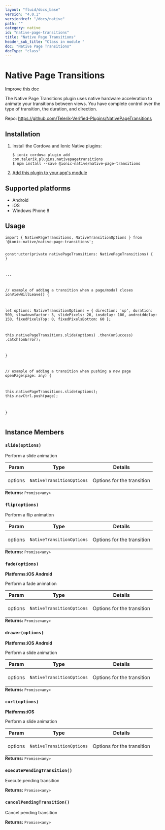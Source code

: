 ```yaml
---
layout: "fluid/docs_base"
version: "4.0.1"
versionHref: "/docs/native"
path: ""
category: native
id: "native-page-transitions"
title: "Native Page Transitions"
header_sub_title: "Class in module "
doc: "Native Page Transitions"
docType: "class"
---
```


<h1 class="api-title">Native Page Transitions</h1>

<a class="improve-v2-docs" href="http://github.com/ionic-team/ionic-native/edit/master/src/@ionic-native/plugins/native-page-transitions/index.ts#L16">
  Improve this doc
</a>







<p>The Native Page Transitions plugin uses native hardware acceleration to animate your transitions between views. You have complete control over the type of transition, the duration, and direction.</p>


<p>Repo:
  <a href="https://github.com/Telerik-Verified-Plugins/NativePageTransitions">
    https://github.com/Telerik-Verified-Plugins/NativePageTransitions
  </a>
</p>


<h2><a class="anchor" name="installation" href="#installation"></a>Installation</h2>
<ol class="installation">
  <li>Install the Cordova and Ionic Native plugins:<br>
    <pre><code class="nohighlight">$ ionic cordova plugin add com.telerik.plugins.nativepagetransitions
$ npm install --save @ionic-native/native-page-transitions
</code></pre>
  </li>
  <li><a href="https://ionicframework.com/docs/native/#Add_Plugins_to_Your_App_Module">Add this plugin to your app's module</a></li>
</ol>



<h2><a class="anchor" name="platforms" href="#platforms"></a>Supported platforms</h2>
<ul>
  <li>Android</li><li>iOS</li><li>Windows Phone 8</li>
</ul>






<h2><a class="anchor" name="usage" href="#usage"></a>Usage</h2>
<pre><code class="lang-typescript">import { NativePageTransitions, NativeTransitionOptions } from &#39;@ionic-native/native-page-transitions&#39;;

constructor(private nativePageTransitions: NativePageTransitions) { }

...


// example of adding a transition when a page/modal closes
ionViewWillLeave() {

 let options: NativeTransitionOptions = {
    direction: &#39;up&#39;,
    duration: 500,
    slowdownfactor: 3,
    slidePixels: 20,
    iosdelay: 100,
    androiddelay: 150,
    fixedPixelsTop: 0,
    fixedPixelsBottom: 60
   };

 this.nativePageTransitions.slide(options)
   .then(onSuccess)
   .catch(onError);

}


// example of adding a transition when pushing a new page
openPage(page: any) {

  this.nativePageTransitions.slide(options);
  this.navCtrl.push(page);

}
</code></pre>








<h2><a class="anchor" name="instance-members" href="#instance-members"></a>Instance Members</h2>
<h3><a class="anchor" name="slide" href="#slide"></a><code>slide(options)</code></h3>


Perform a slide animation
<table class="table param-table" style="margin:0;">
  <thead>
  <tr>
    <th>Param</th>
    <th>Type</th>
    <th>Details</th>
  </tr>
  </thead>
  <tbody>
  <tr>
    <td>
      options</td>
    <td>
      <code>NativeTransitionOptions</code>
    </td>
    <td>
      <p>Options for the transition</p>
</td>
  </tr>
  </tbody>
</table>

<div class="return-value" markdown="1">
  <i class="icon ion-arrow-return-left"></i>
  <b>Returns:</b> <code>Promise&lt;any&gt;</code> 
</div><h3><a class="anchor" name="flip" href="#flip"></a><code>flip(options)</code></h3>


Perform a flip animation
<table class="table param-table" style="margin:0;">
  <thead>
  <tr>
    <th>Param</th>
    <th>Type</th>
    <th>Details</th>
  </tr>
  </thead>
  <tbody>
  <tr>
    <td>
      options</td>
    <td>
      <code>NativeTransitionOptions</code>
    </td>
    <td>
      <p>Options for the transition</p>
</td>
  </tr>
  </tbody>
</table>

<div class="return-value" markdown="1">
  <i class="icon ion-arrow-return-left"></i>
  <b>Returns:</b> <code>Promise&lt;any&gt;</code> 
</div><h3><a class="anchor" name="fade" href="#fade"></a><code>fade(options)</code></h3>



<p>
  <strong>Platforms:</strong><strong class="tag">iOS</strong>&nbsp;<strong class="tag">Android</strong>&nbsp;</p>


Perform a fade animation
<table class="table param-table" style="margin:0;">
  <thead>
  <tr>
    <th>Param</th>
    <th>Type</th>
    <th>Details</th>
  </tr>
  </thead>
  <tbody>
  <tr>
    <td>
      options</td>
    <td>
      <code>NativeTransitionOptions</code>
    </td>
    <td>
      <p>Options for the transition</p>
</td>
  </tr>
  </tbody>
</table>

<div class="return-value" markdown="1">
  <i class="icon ion-arrow-return-left"></i>
  <b>Returns:</b> <code>Promise&lt;any&gt;</code> 
</div><h3><a class="anchor" name="drawer" href="#drawer"></a><code>drawer(options)</code></h3>



<p>
  <strong>Platforms:</strong><strong class="tag">iOS</strong>&nbsp;<strong class="tag">Android</strong>&nbsp;</p>


Perform a slide animation
<table class="table param-table" style="margin:0;">
  <thead>
  <tr>
    <th>Param</th>
    <th>Type</th>
    <th>Details</th>
  </tr>
  </thead>
  <tbody>
  <tr>
    <td>
      options</td>
    <td>
      <code>NativeTransitionOptions</code>
    </td>
    <td>
      <p>Options for the transition</p>
</td>
  </tr>
  </tbody>
</table>

<div class="return-value" markdown="1">
  <i class="icon ion-arrow-return-left"></i>
  <b>Returns:</b> <code>Promise&lt;any&gt;</code> 
</div><h3><a class="anchor" name="curl" href="#curl"></a><code>curl(options)</code></h3>



<p>
  <strong>Platforms:</strong><strong class="tag">iOS</strong>&nbsp;</p>


Perform a slide animation
<table class="table param-table" style="margin:0;">
  <thead>
  <tr>
    <th>Param</th>
    <th>Type</th>
    <th>Details</th>
  </tr>
  </thead>
  <tbody>
  <tr>
    <td>
      options</td>
    <td>
      <code>NativeTransitionOptions</code>
    </td>
    <td>
      <p>Options for the transition</p>
</td>
  </tr>
  </tbody>
</table>

<div class="return-value" markdown="1">
  <i class="icon ion-arrow-return-left"></i>
  <b>Returns:</b> <code>Promise&lt;any&gt;</code> 
</div><h3><a class="anchor" name="executePendingTransition" href="#executePendingTransition"></a><code>executePendingTransition()</code></h3>


Execute pending transition


<div class="return-value" markdown="1">
  <i class="icon ion-arrow-return-left"></i>
  <b>Returns:</b> <code>Promise&lt;any&gt;</code> 
</div><h3><a class="anchor" name="cancelPendingTransition" href="#cancelPendingTransition"></a><code>cancelPendingTransition()</code></h3>


Cancel pending transition


<div class="return-value" markdown="1">
  <i class="icon ion-arrow-return-left"></i>
  <b>Returns:</b> <code>Promise&lt;any&gt;</code> 
</div>






